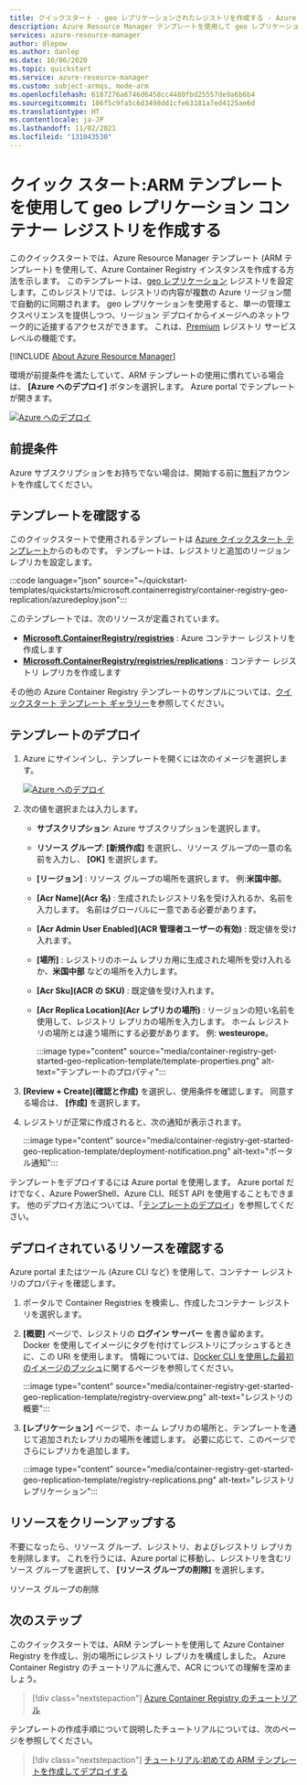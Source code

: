 ```yaml
---
title: クイックスタート - geo レプリケーションされたレジストリを作成する - Azure Resource Manager テンプレート
description: Azure Resource Manager テンプレートを使用して geo レプリケーション Azure コンテナー レジストリを作成する方法を説明します。
services: azure-resource-manager
author: dlepow
ms.author: danlep
ms.date: 10/06/2020
ms.topic: quickstart
ms.service: azure-resource-manager
ms.custom: subject-armqs, mode-arm
ms.openlocfilehash: 6187276a6746d6458cc4480fbd25557de9a6b6b4
ms.sourcegitcommit: 106f5c9fa5c6d3498dd1cfe63181a7ed4125ae6d
ms.translationtype: HT
ms.contentlocale: ja-JP
ms.lasthandoff: 11/02/2021
ms.locfileid: "131043530"
---
```

# <a name="quickstart-create-a-geo-replicated-container-registry-by-using-an-arm-template"></a>クイック スタート:ARM テンプレートを使用して geo レプリケーション コンテナー レジストリを作成する

このクイックスタートでは、Azure Resource Manager テンプレート (ARM テンプレート) を使用して、Azure Container Registry インスタンスを作成する方法を示します。 このテンプレートは、[geo レプリケーション](container-registry-geo-replication.md) レジストリを設定します。このレジストリでは、レジストリの内容が複数の Azure リージョン間で自動的に同期されます。 geo レプリケーションを使用すると、単一の管理エクスペリエンスを提供しつつ、リージョン デプロイからイメージへのネットワーク的に近接するアクセスができます。 これは、[Premium](container-registry-skus.md) レジストリ サービス レベルの機能です。

[!INCLUDE [About Azure Resource Manager](../../includes/resource-manager-quickstart-introduction.md)]

環境が前提条件を満たしていて、ARM テンプレートの使用に慣れている場合は、 **[Azure へのデプロイ]** ボタンを選択します。 Azure portal でテンプレートが開きます。

[![Azure へのデプロイ](../media/template-deployments/deploy-to-azure.svg)](https://portal.azure.com/#create/Microsoft.Template/uri/https%3A%2F%2Fraw.githubusercontent.com%2FAzure%2Fazure-quickstart-templates%2Fmaster%2Fquickstarts%2Fmicrosoft.containerregistry%2Fcontainer-registry-geo-replication%2Fazuredeploy.json)

## <a name="prerequisites"></a>前提条件

Azure サブスクリプションをお持ちでない場合は、開始する前に[無料](https://azure.microsoft.com/free/)アカウントを作成してください。

## <a name="review-the-template"></a>テンプレートを確認する

このクイックスタートで使用されるテンプレートは [Azure クイックスタート テンプレート](https://azure.microsoft.com/resources/templates/container-registry-geo-replication/)からのものです。 テンプレートは、レジストリと追加のリージョン レプリカを設定します。

:::code language="json" source="~/quickstart-templates/quickstarts/microsoft.containerregistry/container-registry-geo-replication/azuredeploy.json":::

このテンプレートでは、次のリソースが定義されています。

* **[Microsoft.ContainerRegistry/registries](/azure/templates/microsoft.containerregistry/registries)** : Azure コンテナー レジストリを作成します
* **[Microsoft.ContainerRegistry/registries/replications](/azure/templates/microsoft.containerregistry/registries/replications)** : コンテナー レジストリ レプリカを作成します

その他の Azure Container Registry テンプレートのサンプルについては、[クイックスタート テンプレート ギャラリー](https://azure.microsoft.com/resources/templates/?resourceType=Microsoft.Containerregistry&pageNumber=1&sort=Popular)を参照してください。

## <a name="deploy-the-template"></a>テンプレートのデプロイ

 1. Azure にサインインし、テンプレートを開くには次のイメージを選択します。

    [![Azure へのデプロイ](../media/template-deployments/deploy-to-azure.svg)](https://portal.azure.com/#create/Microsoft.Template/uri/https%3A%2F%2Fraw.githubusercontent.com%2FAzure%2Fazure-quickstart-templates%2Fmaster%2Fquickstarts%2Fmicrosoft.containerregistry%2Fcontainer-registry-geo-replication%2Fazuredeploy.json)

 1. 次の値を選択または入力します。

    * **サブスクリプション**: Azure サブスクリプションを選択します。
    * **リソース グループ**: **[新規作成]** を選択し、リソース グループの一意の名前を入力し、 **[OK]** を選択します。
    * **[リージョン]** : リソース グループの場所を選択します。 例:**米国中部**。
    * **[Acr Name]\(Acr 名\)** : 生成されたレジストリ名を受け入れるか、名前を入力します。 名前はグローバルに一意である必要があります。
    * **[Acr Admin User Enabled]\(ACR 管理者ユーザーの有効\)** : 既定値を受け入れます。
    * **[場所]** : レジストリのホーム レプリカ用に生成された場所を受け入れるか、**米国中部** などの場所を入力します。 
    * **[Acr Sku]\(ACR の SKU\)** : 既定値を受け入れます。
    * **[Acr Replica Location]\(Acr レプリカの場所\)** : リージョンの短い名前を使用して、レジストリ レプリカの場所を入力します。 ホーム レジストリの場所とは違う場所にする必要があります。 例: **westeurope**。

        :::image type="content" source="media/container-registry-get-started-geo-replication-template/template-properties.png" alt-text="テンプレートのプロパティ":::

1. **[Review + Create]\(確認と作成\)** を選択し、使用条件を確認します。 同意する場合は、 **[作成]** を選択します。

1. レジストリが正常に作成されると、次の通知が表示されます。

     :::image type="content" source="media/container-registry-get-started-geo-replication-template/deployment-notification.png" alt-text="ポータル通知":::

 テンプレートをデプロイするには Azure portal を使用します。 Azure portal だけでなく、Azure PowerShell、Azure CLI、REST API を使用することもできます。 他のデプロイ方法については、「[テンプレートのデプロイ](../azure-resource-manager/templates/deploy-cli.md)」を参照してください。

## <a name="review-deployed-resources"></a>デプロイされているリソースを確認する

Azure portal またはツール (Azure CLI など) を使用して、コンテナー レジストリのプロパティを確認します。

1. ポータルで Container Registries を検索し、作成したコンテナー レジストリを選択します。

1. **[概要]** ページで、レジストリの **ログイン サーバー** を書き留めます。 Docker を使用してイメージにタグを付けてレジストリにプッシュするときに、この URI を使用します。 情報については、[Docker CLI を使用した最初のイメージのプッシュ](container-registry-get-started-docker-cli.md)に関するページを参照してください。

    :::image type="content" source="media/container-registry-get-started-geo-replication-template/registry-overview.png" alt-text="レジストリの概要":::

1. **[レプリケーション]** ページで、ホーム レプリカの場所と、テンプレートを通じて追加されたレプリカの場所を確認します。 必要に応じて、このページでさらにレプリカを追加します。

    :::image type="content" source="media/container-registry-get-started-geo-replication-template/registry-replications.png" alt-text="レジストリ レプリケーション":::

## <a name="clean-up-resources"></a>リソースをクリーンアップする

不要になったら、リソース グループ、レジストリ、およびレジストリ レプリカを削除します。 これを行うには、Azure portal に移動し、レジストリを含むリソース グループを選択して、 **[リソース グループの削除]** を選択します。

リソース グループの削除

## <a name="next-steps"></a>次のステップ

このクイックスタートでは、ARM テンプレートを使用して Azure Container Registry を作成し、別の場所にレジストリ レプリカを構成しました。 Azure Container Registry のチュートリアルに進んで、ACR についての理解を深めましょう。

> [!div class="nextstepaction"]
> [Azure Container Registry のチュートリアル](container-registry-tutorial-prepare-registry.md)

テンプレートの作成手順について説明したチュートリアルについては、次のページを参照してください。

> [!div class="nextstepaction"]
> [チュートリアル:初めての ARM テンプレートを作成してデプロイする](../azure-resource-manager/templates/template-tutorial-create-first-template.md)
